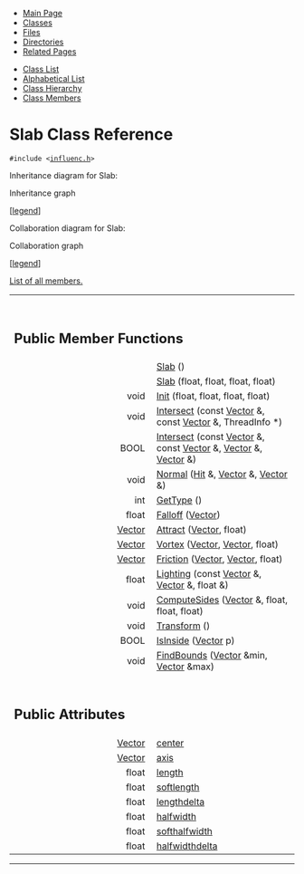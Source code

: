 <div class="tabs">

- [Main Page](index.md)
- <span id="current">[Classes](annotated.md)</span>
- [Files](files.md)
- [Directories](dirs.md)
- [Related Pages](pages.md)

</div>

<div class="tabs">

- [Class List](annotated.md)
- [Alphabetical List](classes.md)
- [Class Hierarchy](hierarchy.md)
- [Class Members](functions.md)

</div>

# Slab Class Reference

`#include <`<a href="influenc_8h-source.md" class="el"><code>influenc.h</code></a>`>`

Inheritance diagram for Slab:

<span class="image placeholder" original-image-src="classSlab__inherit__graph.gif" original-image-title="" border="0" usemap="#Slab__inherit__map">Inheritance graph</span>

\[[legend](graph_legend.md)\]

Collaboration diagram for Slab:

<span class="image placeholder" original-image-src="classSlab__coll__graph.gif" original-image-title="" border="0" usemap="#Slab__coll__map">Collaboration graph</span>

\[[legend](graph_legend.md)\]

[List of all members.](classSlab-members.md)

<table data-border="0" data-cellpadding="0" data-cellspacing="0">
<colgroup>
<col style="width: 50%" />
<col style="width: 50%" />
</colgroup>
<tbody>
<tr>
<td></td>
<td></td>
</tr>
<tr>
<td colspan="2"><br />
&#10;<h2 id="public-member-functions">Public Member Functions</h2></td>
</tr>
<tr>
<td class="memItemLeft" style="text-align: right;" data-nowrap="" data-valign="top"> </td>
<td class="memItemRight" data-valign="bottom"><a href="classSlab.md#0807667262db0cf8a6446bfdcada17e1" class="el">Slab</a> ()</td>
</tr>
<tr>
<td class="memItemLeft" style="text-align: right;" data-nowrap="" data-valign="top"> </td>
<td class="memItemRight" data-valign="bottom"><a href="classSlab.md#4d13cc462b417c4c3d4ad892112b5599" class="el">Slab</a> (float, float, float, float)</td>
</tr>
<tr>
<td class="memItemLeft" style="text-align: right;" data-nowrap="" data-valign="top">void </td>
<td class="memItemRight" data-valign="bottom"><a href="classSlab.md#4c070b0557b1721beae94ed3acb8db3c" class="el">Init</a> (float, float, float, float)</td>
</tr>
<tr>
<td class="memItemLeft" style="text-align: right;" data-nowrap="" data-valign="top">void </td>
<td class="memItemRight" data-valign="bottom"><a href="classSlab.md#ebc1dd006469e892a02410cbfdd1d3ec" class="el">Intersect</a> (const <a href="classVector.md" class="el">Vector</a> &amp;, const <a href="classVector.md" class="el">Vector</a> &amp;, ThreadInfo *)</td>
</tr>
<tr>
<td class="memItemLeft" style="text-align: right;" data-nowrap="" data-valign="top">BOOL </td>
<td class="memItemRight" data-valign="bottom"><a href="classSlab.md#3a8a40efddd68314bac0f4f5cb5d99fb" class="el">Intersect</a> (const <a href="classVector.md" class="el">Vector</a> &amp;, const <a href="classVector.md" class="el">Vector</a> &amp;, <a href="classVector.md" class="el">Vector</a> &amp;, <a href="classVector.md" class="el">Vector</a> &amp;)</td>
</tr>
<tr>
<td class="memItemLeft" style="text-align: right;" data-nowrap="" data-valign="top">void </td>
<td class="memItemRight" data-valign="bottom"><a href="classSlab.md#8a11f22291743884b9331d9cb58e455e" class="el">Normal</a> (<a href="classHit.md" class="el">Hit</a> &amp;, <a href="classVector.md" class="el">Vector</a> &amp;, <a href="classVector.md" class="el">Vector</a> &amp;)</td>
</tr>
<tr>
<td class="memItemLeft" style="text-align: right;" data-nowrap="" data-valign="top">int </td>
<td class="memItemRight" data-valign="bottom"><a href="classSlab.md#97bbe45df6b2b139c951f179d5dc83b8" class="el">GetType</a> ()</td>
</tr>
<tr>
<td class="memItemLeft" style="text-align: right;" data-nowrap="" data-valign="top">float </td>
<td class="memItemRight" data-valign="bottom"><a href="classSlab.md#b5bbca2d93358bcb0059f7f9c68ca1ea" class="el">Falloff</a> (<a href="classVector.md" class="el">Vector</a>)</td>
</tr>
<tr>
<td class="memItemLeft" style="text-align: right;" data-nowrap="" data-valign="top"><a href="classVector.md" class="el">Vector</a> </td>
<td class="memItemRight" data-valign="bottom"><a href="classSlab.md#7882a7921dd3430f5e0a1fa60aa374bd" class="el">Attract</a> (<a href="classVector.md" class="el">Vector</a>, float)</td>
</tr>
<tr>
<td class="memItemLeft" style="text-align: right;" data-nowrap="" data-valign="top"><a href="classVector.md" class="el">Vector</a> </td>
<td class="memItemRight" data-valign="bottom"><a href="classSlab.md#cf2ea65a3bf1134f7a05638c12a6c1bf" class="el">Vortex</a> (<a href="classVector.md" class="el">Vector</a>, <a href="classVector.md" class="el">Vector</a>, float)</td>
</tr>
<tr>
<td class="memItemLeft" style="text-align: right;" data-nowrap="" data-valign="top"><a href="classVector.md" class="el">Vector</a> </td>
<td class="memItemRight" data-valign="bottom"><a href="classSlab.md#60d1c5feb2dc82c525ec1f9ef1a734b6" class="el">Friction</a> (<a href="classVector.md" class="el">Vector</a>, <a href="classVector.md" class="el">Vector</a>, float)</td>
</tr>
<tr>
<td class="memItemLeft" style="text-align: right;" data-nowrap="" data-valign="top">float </td>
<td class="memItemRight" data-valign="bottom"><a href="classSlab.md#3a5a7a2826e9d50e9b04343b3e2e5212" class="el">Lighting</a> (const <a href="classVector.md" class="el">Vector</a> &amp;, <a href="classVector.md" class="el">Vector</a> &amp;, float &amp;)</td>
</tr>
<tr>
<td class="memItemLeft" style="text-align: right;" data-nowrap="" data-valign="top">void </td>
<td class="memItemRight" data-valign="bottom"><a href="classSlab.md#213b1cfaaa04a087ae1be3374c726321" class="el">ComputeSides</a> (<a href="classVector.md" class="el">Vector</a> &amp;, float, float, float)</td>
</tr>
<tr>
<td class="memItemLeft" style="text-align: right;" data-nowrap="" data-valign="top">void </td>
<td class="memItemRight" data-valign="bottom"><a href="classSlab.md#4b8349c99073588f0ccf6dd2c55a1202" class="el">Transform</a> ()</td>
</tr>
<tr>
<td class="memItemLeft" style="text-align: right;" data-nowrap="" data-valign="top">BOOL </td>
<td class="memItemRight" data-valign="bottom"><a href="classSlab.md#cf5b86a14d1309ececc1cf2190d848b0" class="el">IsInside</a> (<a href="classVector.md" class="el">Vector</a> p)</td>
</tr>
<tr>
<td class="memItemLeft" style="text-align: right;" data-nowrap="" data-valign="top">void </td>
<td class="memItemRight" data-valign="bottom"><a href="classSlab.md#1f8f3d611956246ca336e4f45fd01927" class="el">FindBounds</a> (<a href="classVector.md" class="el">Vector</a> &amp;min, <a href="classVector.md" class="el">Vector</a> &amp;max)</td>
</tr>
<tr>
<td colspan="2"><br />
&#10;<h2 id="public-attributes">Public Attributes</h2></td>
</tr>
<tr>
<td class="memItemLeft" style="text-align: right;" data-nowrap="" data-valign="top"><a href="classVector.md" class="el">Vector</a> </td>
<td class="memItemRight" data-valign="bottom"><a href="classSlab.md#adb115059e28d960fa8badfac5516667" class="el">center</a></td>
</tr>
<tr>
<td class="memItemLeft" style="text-align: right;" data-nowrap="" data-valign="top"><a href="classVector.md" class="el">Vector</a> </td>
<td class="memItemRight" data-valign="bottom"><a href="classSlab.md#433169d5d9bcbb6d43f0d288e68f0cad" class="el">axis</a></td>
</tr>
<tr>
<td class="memItemLeft" style="text-align: right;" data-nowrap="" data-valign="top">float </td>
<td class="memItemRight" data-valign="bottom"><a href="classSlab.md#2fa47f7c65fec19cc163b195725e3844" class="el">length</a></td>
</tr>
<tr>
<td class="memItemLeft" style="text-align: right;" data-nowrap="" data-valign="top">float </td>
<td class="memItemRight" data-valign="bottom"><a href="classSlab.md#4cd9304c784be800ce6d40457a146f77" class="el">softlength</a></td>
</tr>
<tr>
<td class="memItemLeft" style="text-align: right;" data-nowrap="" data-valign="top">float </td>
<td class="memItemRight" data-valign="bottom"><a href="classSlab.md#db75ee0a80f4b8a7bc5a2df3be49eead" class="el">lengthdelta</a></td>
</tr>
<tr>
<td class="memItemLeft" style="text-align: right;" data-nowrap="" data-valign="top">float </td>
<td class="memItemRight" data-valign="bottom"><a href="classSlab.md#534f9475dbab9d658c47f473afacb5de" class="el">halfwidth</a></td>
</tr>
<tr>
<td class="memItemLeft" style="text-align: right;" data-nowrap="" data-valign="top">float </td>
<td class="memItemRight" data-valign="bottom"><a href="classSlab.md#bf53139efc301194dae1e87d86f18e50" class="el">softhalfwidth</a></td>
</tr>
<tr>
<td class="memItemLeft" style="text-align: right;" data-nowrap="" data-valign="top">float </td>
<td class="memItemRight" data-valign="bottom"><a href="classSlab.md#9897f2e3e10aa27dfea4fdd010eb4107" class="el">halfwidthdelta</a></td>
</tr>
</tbody>
</table>

------------------------------------------------------------------------

<span id="_details"></span>


